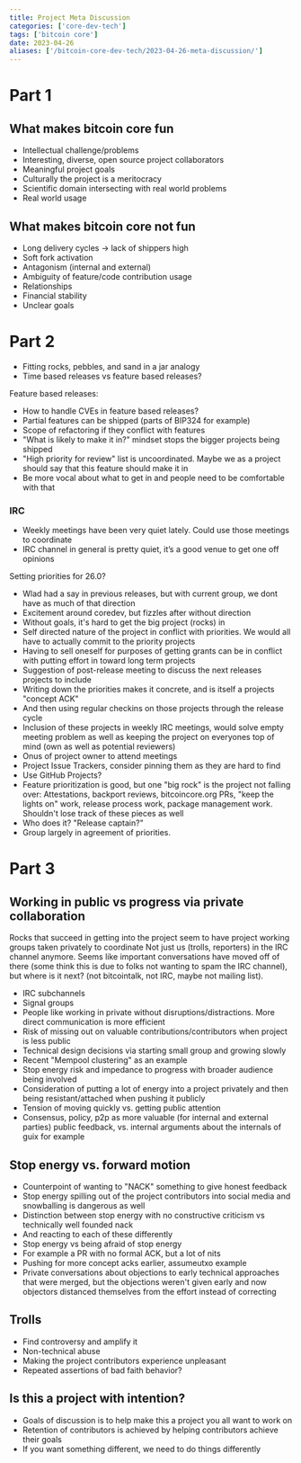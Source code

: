 ```yaml
---
title: Project Meta Discussion
categories: ['core-dev-tech']
tags: ['bitcoin core']
date: 2023-04-26
aliases: ['/bitcoin-core-dev-tech/2023-04-26-meta-discussion/']
---
```


# Part 1

## What makes bitcoin core fun

- Intellectual challenge/problems
- Interesting, diverse, open source project collaborators
- Meaningful project goals
- Culturally the project is a meritocracy
- Scientific domain intersecting with real world problems
- Real world usage

## What makes bitcoin core not fun

- Long delivery cycles -> lack of shippers high
- Soft fork activation
- Antagonism (internal and external)
- Ambiguity of feature/code contribution usage
- Relationships
- Financial stability
- Unclear goals

# Part 2

- Fitting rocks, pebbles, and sand in a jar analogy
- Time based releases vs feature based releases?

Feature based releases:

- How to handle CVEs in feature based releases?
- Partial features can be shipped (parts of BIP324 for example)
- Scope of refactoring if they conflict with features
- "What is likely to make it in?" mindset stops the bigger projects being shipped
- "High priority for review" list is uncoordinated. Maybe we as a project should say that this feature should make it in
- Be more vocal about what to get in and people need to be comfortable with that

### IRC

- Weekly meetings have been very quiet lately. Could use those meetings to coordinate
- IRC channel in general is pretty quiet, it’s a good venue to get one off opinions

Setting priorities for 26.0?

- Wlad had a say in previous releases, but with current group, we dont have as much of that direction
- Excitement around coredev, but fizzles after without direction
- Without goals, it's hard to get the big project (rocks) in
- Self directed nature of the project in conflict with priorities. We would all have to actually commit to the priority projects
- Having to sell oneself for purposes of getting grants can be in conflict with putting effort in toward long term projects
- Suggestion of post-release meeting to discuss the next releases projects to include
- Writing down the priorities makes it concrete, and is itself a projects "concept ACK"
- And then using regular checkins on those projects through the release cycle
- Inclusion of these projects in weekly IRC meetings, would solve empty meeting problem as well as keeping the project on everyones top of mind (own as well as potential reviewers)
- Onus of project owner to attend meetings
- Project Issue Trackers, consider pinning them as they are hard to find
- Use GitHub Projects?
- Feature prioritization is good, but one "big rock" is the project not falling over: Attestations, backport reviews, bitcoincore.org PRs, "keep the lights on" work, release process work, package management work. Shouldn't lose track of these pieces as well
- Who does it? "Release captain?"
- Group largely in agreement of priorities.

# Part 3

## Working in public vs progress via private collaboration

Rocks that succeed in getting into the project seem to have project working groups taken privately to coordinate
Not just us (trolls, reporters) in the IRC channel anymore. Seems like important conversations have moved off of there (some think this is due to folks not wanting to spam the IRC channel), but where is it next? (not bitcointalk, not IRC, maybe not mailing list).

- IRC subchannels
- Signal groups
- People like working in private without disruptions/distractions. More direct communication is more efficient
- Risk of missing out on valuable contributions/contributors when project is less public
- Technical design decisions via starting small group and growing slowly
- Recent "Mempool clustering" as an example
- Stop energy risk and impedance to progress with broader audience being involved
- Consideration of putting a lot of energy into a project privately and then being resistant/attached when pushing it publicly
- Tension of moving quickly vs. getting public attention
- Consensus, policy, p2p as more valuable (for internal and external parties) public feedback, vs. internal arguments about the internals of guix for example

## Stop energy vs. forward motion

- Counterpoint of wanting to "NACK" something to give honest feedback
- Stop energy spilling out of the project contributors into social media and snowballing is dangerous as well
- Distinction between stop energy with no constructive criticism vs technically well founded nack
- And reacting to each of these differently
- Stop energy vs being afraid of stop energy
- For example a PR with no formal ACK, but a lot of nits
- Pushing for more concept acks earlier, assumeutxo example
- Private conversations about objections to early technical approaches that were merged, but the objections weren't given early and now objectors distanced themselves from the effort instead of correcting

## Trolls

- Find controversy and amplify it
- Non-technical abuse
- Making the project contributors experience unpleasant
- Repeated assertions of bad faith behavior?

## Is this a project with intention?

- Goals of discussion is to help make this a project you all want to work on
- Retention of contributors is achieved by helping contributors achieve their goals
- If you want something different, we need to do things differently
